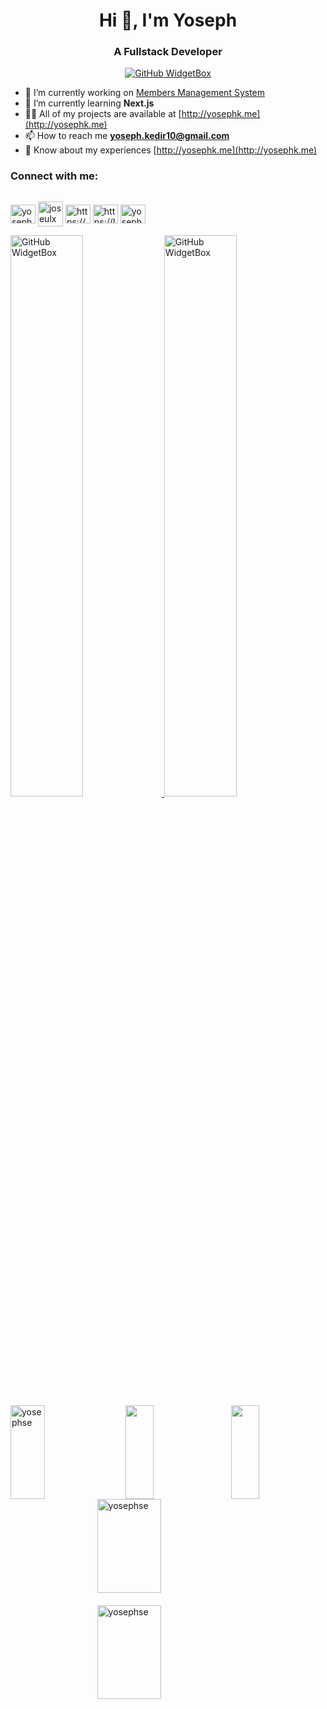 <h1 align="center">Hi 👋, I'm Yoseph</h1>
<h3 align="center">A Fullstack Developer</h3>
<div align="center">
  <a href="https://github.com/YosephSE">
    <img src="https://github-widgetbox.vercel.app/api/profile?username=yosephse&data=followers,repositories,stars,commits&theme=viridescent" alt="GitHub WidgetBox">
  </a>
</div>
  
- 🔭 I’m currently working on [Members Management System](https://github.com/classic-CRMs/)
- 🌱 I’m currently learning **Next.js**
- 👨‍💻 All of my projects are available at [http://yosephk.me](http://yosephk.me)
- 📫 How to reach me **yoseph.kedir10@gmail.com**
- 📄 Know about my experiences [http://yosephk.me](http://yosephk.me)


<h3 align="left" style="">Connect with me:</h3>
<p align="left" style="display: flex">

<a href="https://linkedin.com/in/yoseph-kedir" target="blank"><img align="center" src="https://raw.githubusercontent.com/rahuldkjain/github-profile-readme-generator/master/src/images/icons/Social/linked-in-alt.svg" alt="yoseph-kedir" height="30" width="40" /></a>
<a href="https://t.me/joseulx" target="blank"><img align="center" src="https://user-images.githubusercontent.com/49933115/139837223-bf23d3a9-4638-4e17-994a-ac8678d5f517.png" alt="joseulx" height="40" width="40" /></a>
<a href="https://www.hackerrank.com/profile/yoseph_kedir10" target="blank"><img align="center" src="https://raw.githubusercontent.com/rahuldkjain/github-profile-readme-generator/master/src/images/icons/Social/hackerrank.svg" alt="https://www.hackerrank.com/profile/yoseph_kedir10" height="30" width="40" /></a>
<a href="https://leetcode.com/u/yoseph-kedir/" target="blank"><img align="center" src="https://raw.githubusercontent.com/rahuldkjain/github-profile-readme-generator/master/src/images/icons/Social/leet-code.svg" alt="https://leetcode.com/u/yoseph-kedir/" height="30" width="40" /></a>
<a href="https://twitter.com/yosephkedir" target="blank"><img align="center" src="https://raw.githubusercontent.com/rahuldkjain/github-profile-readme-generator/master/src/images/icons/Social/twitter.svg" alt="yosephkedir" height="30" width="40" /></a>

</p>

<div style="width: 100%; align:center;">
  <a href="https://github.com/YosephSE?tab=repositories">
    <img src="https://github-widgetbox.vercel.app/api/skills?languages=js,ts,python,html,css,bash,json,yaml,postgresql,mysql,powershell,markdown&software=linux,windows,vscode&includeNames=true&theme=viridescent" alt="GitHub WidgetBox" style="width: 48%;">
  </a>
   <a href="https://github.com/YosephSE?tab=repositories">
    <img src="https://github-widgetbox.vercel.app/api/skills?tools=git,docker,npm,yarn,webpack,firebase,mongodb,wordpress,vercel,redis,nodejs,heroku,aws,prettier&frameworks=react,next,bootstrap,tailwind,express&includeNames=true&theme=viridescent" alt="GitHub WidgetBox" style="width: 48%;">
  </a>
  
</div>
<!-- <h3 align="left" style="color: #ffffff;">Languages and Tools:</h3> -->

<!-- <p style="text-align: center;">
    <a href="https://www.gnu.org/software/bash/" target="_blank" rel="noreferrer">
        <img src="https://www.vectorlogo.zone/logos/gnu_bash/gnu_bash-icon.svg" alt="bash logo" width="40" height="40"/>
    </a>
    <a href="https://getbootstrap.com" target="_blank" rel="noreferrer">
        <img src="https://raw.githubusercontent.com/devicons/devicon/master/icons/bootstrap/bootstrap-plain-wordmark.svg" alt="bootstrap logo" width="40" height="40"/>
    </a>
    <a href="https://www.w3schools.com/css/" target="_blank" rel="noreferrer">
        <img src="https://raw.githubusercontent.com/devicons/devicon/master/icons/css3/css3-original-wordmark.svg" alt="CSS3 logo" width="40" height="40"/>
    </a>
    <a href="https://expressjs.com" target="_blank" rel="noreferrer">
        <img src="https://raw.githubusercontent.com/devicons/devicon/master/icons/express/express-original-wordmark.svg" alt="express logo" width="40" height="40"/>
    </a>
    <a href="https://firebase.google.com/" target="_blank" rel="noreferrer">
        <img src="https://www.vectorlogo.zone/logos/firebase/firebase-icon.svg" alt="firebase logo" width="40" height="40"/>
    </a>
    <a href="https://flask.palletsprojects.com/" target="_blank" rel="noreferrer">
        <img src="https://www.vectorlogo.zone/logos/pocoo_flask/pocoo_flask-icon.svg" alt="flask logo" width="40" height="40"/>
    </a>
    <a href="https://git-scm.com/" target="_blank" rel="noreferrer">
        <img src="https://www.vectorlogo.zone/logos/git-scm/git-scm-icon.svg" alt="git logo" width="40" height="40"/>
    </a>
    <a href="https://www.w3.org/html/" target="_blank" rel="noreferrer">
        <img src="https://raw.githubusercontent.com/devicons/devicon/master/icons/html5/html5-original-wordmark.svg" alt="HTML5 logo" width="40" height="40"/>
    </a>
    <a href="https://developer.mozilla.org/en-US/docs/Web/JavaScript" target="_blank" rel="noreferrer">
        <img src="https://raw.githubusercontent.com/devicons/devicon/master/icons/javascript/javascript-original.svg" alt="JavaScript logo" width="40" height="40"/>
    </a>
    <a href="https://jestjs.io" target="_blank" rel="noreferrer">
        <img src="https://www.vectorlogo.zone/logos/jestjsio/jestjsio-icon.svg" alt="Jest logo" width="40" height="40"/>
    </a>
    <a href="https://www.linux.org/" target="_blank" rel="noreferrer">
        <img src="https://raw.githubusercontent.com/devicons/devicon/master/icons/linux/linux-original.svg" alt="Linux logo" width="40" height="40"/>
    </a>
    <a href="https://www.mongodb.com/" target="_blank" rel="noreferrer">
        <img src="https://raw.githubusercontent.com/devicons/devicon/master/icons/mongodb/mongodb-original-wordmark.svg" alt="MongoDB logo" width="40" height="40"/>
    </a>
    <a href="https://www.mysql.com/" target="_blank" rel="noreferrer">
        <img src="https://raw.githubusercontent.com/devicons/devicon/master/icons/mysql/mysql-original-wordmark.svg" alt="MySQL logo" width="40" height="40"/>
    </a>
    <a href="https://nextjs.org/" target="_blank" rel="noreferrer">
        <img src="https://cdn.worldvectorlogo.com/logos/nextjs-2.svg" alt="Next.js logo" width="40" height="40"/>
    </a>
    <a href="https://nodejs.org" target="_blank" rel="noreferrer">
        <img src="https://raw.githubusercontent.com/devicons/devicon/master/icons/nodejs/nodejs-original-wordmark.svg" alt="Node.js logo" width="40" height="40"/>
    </a>
    <a href="https://www.postgresql.org" target="_blank" rel="noreferrer">
        <img src="https://raw.githubusercontent.com/devicons/devicon/master/icons/postgresql/postgresql-original-wordmark.svg" alt="PostgreSQL logo" width="40" height="40"/>
    </a>
    <a href="https://postman.com" target="_blank" rel="noreferrer">
        <img src="https://www.vectorlogo.zone/logos/getpostman/getpostman-icon.svg" alt="Postman logo" width="40" height="40"/>
    </a>
    <a href="https://www.python.org" target="_blank" rel="noreferrer">
        <img src="https://raw.githubusercontent.com/devicons/devicon/master/icons/python/python-original.svg" alt="Python logo" width="40" height="40"/>
    </a>
    <a href="https://reactjs.org/" target="_blank" rel="noreferrer">
        <img src="https://raw.githubusercontent.com/devicons/devicon/master/icons/react/react-original-wordmark.svg" alt="React logo" width="40" height="40"/>
    </a>
    <a href="https://reactnative.dev/" target="_blank" rel="noreferrer">
        <img src="https://reactnative.dev/img/header_logo.svg" alt="React Native logo" width="40" height="40"/>
    </a>
    <a href="https://tailwindcss.com/" target="_blank" rel="noreferrer">
        <img src="https://www.vectorlogo.zone/logos/tailwindcss/tailwindcss-icon.svg" alt="Tailwind CSS logo" width="40" height="40"/>
    </a>
    <a href="https://www.typescriptlang.org/" target="_blank" rel="noreferrer">
        <img src="https://raw.githubusercontent.com/devicons/devicon/master/icons/typescript/typescript-original.svg" alt="TypeScript logo" width="40" height="40"/>
    </a>
</p> -->
<div style="display: flex; justify-content: space-between; align-items: center;">
    <img src="https://github-readme-stats.vercel.app/api/top-langs?username=yosephse&show_icons=true&locale=en&layout=compact&theme=dark" alt="yosephse" width='33%' height="150px"/>
    <img src="http://github-profile-summary-cards.vercel.app/api/cards/most-commit-language?username=YosephSE&theme=2077" width='30%' height="150px"/>
    <img src="http://github-profile-summary-cards.vercel.app/api/cards/repos-per-language?username=YosephSE&theme=2077" width='30%' height="150px"/>
</div>

<div style="display: flex; flex-direction: column; justify-content: space-between; align-items: center; width: 100%; margin: 0 auto;">
    <img src="https://github-readme-stats.vercel.app/api?username=yosephse&show_icons=true&locale=en&theme=dark" alt="yosephse" style="width: 45%; margin-bottom: 20px;" height="150em" />
    <img src="https://github-readme-streak-stats.herokuapp.com/?user=yosephse&theme=dark" alt="yosephse" style="width: 45%;" height="150em" />
</div>
